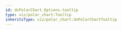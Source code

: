 ```yaml
---
id: dxPolarChart.Options.tooltip
type: viz/polar_chart:Tooltip
inheritsType: viz/polar_chart:dxPolarChartTooltip
---
```


